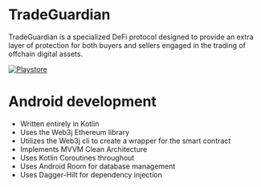 # TradeGuardian
TradeGuardian is a specialized DeFi protocol designed to provide an extra layer of protection for both buyers and sellers engaged in the trading of offchain digital assets.

[![Playstore](https://i.imgur.com/egBW0oo.png)](https://play.google.com/store/apps/details?id=com.penguinstudios.tradeguardian)

# Android development

- Written entirely in Kotlin
- Uses the Web3j Ethereum library
- Utilizes the Web3j cli to create a wrapper for the smart contract
- Implements MVVM Clean Architecture 
- Uses Kotlin Coroutines throughout
- Uses Android Room for database management
- Uses Dagger-Hilt for dependency injection
